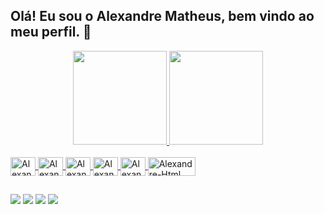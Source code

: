 ## Olá! Eu sou o Alexandre Matheus, bem vindo ao meu perfil. 👋

<div align="center">
  <a href="[https://github.com/AlexandreEXTREMAO](https://github.com/AlexandreEXTREMAO)">
  <img height="150em" src="https://github-readme-stats.vercel.app/api?username=AlexandreEXTREMAO&show_icons=true&theme=dracula&include_all_commits=false&count_private=true"/>
  <img height="150em" src="https://github-readme-stats.vercel.app/api/top-langs/?username=AlexandreEXTREMAO&layout=compact&langs_count=7&theme=dracula"/>
</div>

<div style="display: inline_block"><br>
   <img align="center" alt="Alexandre-Python" height="30" width="40" src="https://cdn.jsdelivr.net/gh/devicons/devicon@latest/icons/python/python-original.svg" />
   <img align="center" alt="Alexandre-CSS" height="30" width="40" src="https://cdn.jsdelivr.net/gh/devicons/devicon@latest/icons/css3/css3-original.svg">    
   <img align="center" alt="Alexandre-MySQL" height="30" width="40" src="https://cdn.jsdelivr.net/gh/devicons/devicon@latest/icons/mysql/mysql-original-wordmark.svg">
   <img align="center" alt="Alexandre-CY" height="30" width="40" src="https://cdn.jsdelivr.net/gh/devicons/devicon@latest/icons/cypressio/cypressio-original.svg"/>
   <img align="center" alt="Alexandre-Git" height="30" width="40" src="https://cdn.jsdelivr.net/gh/devicons/devicon@latest/icons/git/git-original.svg" />
   <img align="center" alt="Alexandre-Html" height="30" width="76" src="https://cdn.jsdelivr.net/gh/devicons/devicon@latest/icons/html5/html5-original.svg"/>
 </div>

  ##

<div>
  
  <a href="https://www.linkedin.com/in/alexandre-matheus/" target="_blank"><img src="https://img.shields.io/badge/-LinkedIn-%230077B5?style=for-the-badge&logo=linkedin&logoColor=white" target="_blank"></a> 
  <a href = "mailto:alexandreincenor@hotmail.com"><img src="https://img.shields.io/badge/-Gmail-%23333?style=for-the-badge&logo=gmail&logoColor=white" target="_blank"></a> 
  <a href="https://instagram.com/alexaandrem" target="_blank"><img src="https://img.shields.io/badge/-Instagram-%23E4405F?style=for-the-badge&logo=instagram&logoColor=white" target="_blank"></a>
 <a href="https://discord.gg/alexandrematheus." target="_blank"><img src="https://img.shields.io/badge/Discord-7289DA?style=for-the-badge&logo=discord&logoColor=white" target="_blank"></a> 
    
</div>
